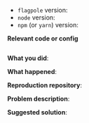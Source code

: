<!--
Thanks for your interest in the project. I appreciate bugs filed and PRs submitted!
Please make sure that you are familiar with and follow the Code of Conduct for
this project (found in the CODE_OF_CONDUCT.md file).

Please fill out this template with all the relevant information so we can
understand what's going on and fix the issue.

I'll probably ask you to submit the fix (after giving some direction). If you've
never done that before, that's great! Check this free short video tutorial to
learn how: http://kcd.im/pull-request
-->

- `flagpole` version:
- `node` version:
- `npm` (or `yarn`) version:

**Relevant code or config**

```javascript
```

**What you did**:

**What happened**:

<!-- Please provide the full error message/screenshots/anything -->

**Reproduction repository**:

<!--
If possible, please create a repository that reproduces the issue with the
minimal amount of code possible.
-->

**Problem description**:

**Suggested solution**: